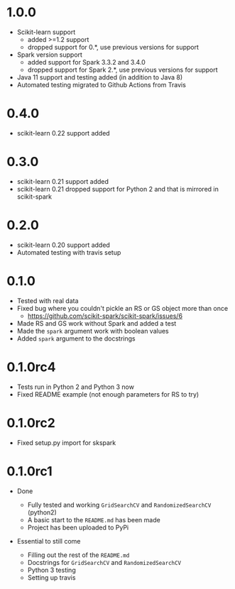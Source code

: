 # 1.0.0
- Scikit-learn support
  - added >=1.2 support
  - dropped support for 0.*, use previous versions for support
- Spark version support
  - added support for Spark 3.3.2 and 3.4.0
  - dropped support for Spark 2.*, use previous versions for support
- Java 11 support and testing added (in addition to Java 8)
- Automated testing migrated to Github Actions from Travis

# 0.4.0
- scikit-learn 0.22 support added

# 0.3.0

- scikit-learn 0.21 support added
- scikit-learn 0.21 dropped support for Python 2 and that is mirrored in scikit-spark

# 0.2.0

- scikit-learn 0.20 support added
- Automated testing with travis setup

# 0.1.0

- Tested with real data
- Fixed bug where you couldn't pickle an RS or GS object more than once
    - https://github.com/scikit-spark/scikit-spark/issues/6
- Made RS and GS work without Spark and added a test     
- Made the `spark` argument work with boolean values
- Added `spark` argument to the docstrings 

# 0.1.0rc4

- Tests run in Python 2 and Python 3 now
- Fixed README example (not enough parameters for RS to try)


# 0.1.0rc2

- Fixed setup.py import for skspark


# 0.1.0rc1

- Done
    - Fully tested and working `GridSearchCV` and `RandomizedSearchCV` (python2)
    - A basic start to the `README.md` has been made
    - Project has been uploaded to PyPi

- Essential to still come
    - Filling out the rest of the `README.md`
    - Docstrings for `GridSearchCV` and `RandomizedSearchCV`
    - Python 3 testing
    - Setting up travis
